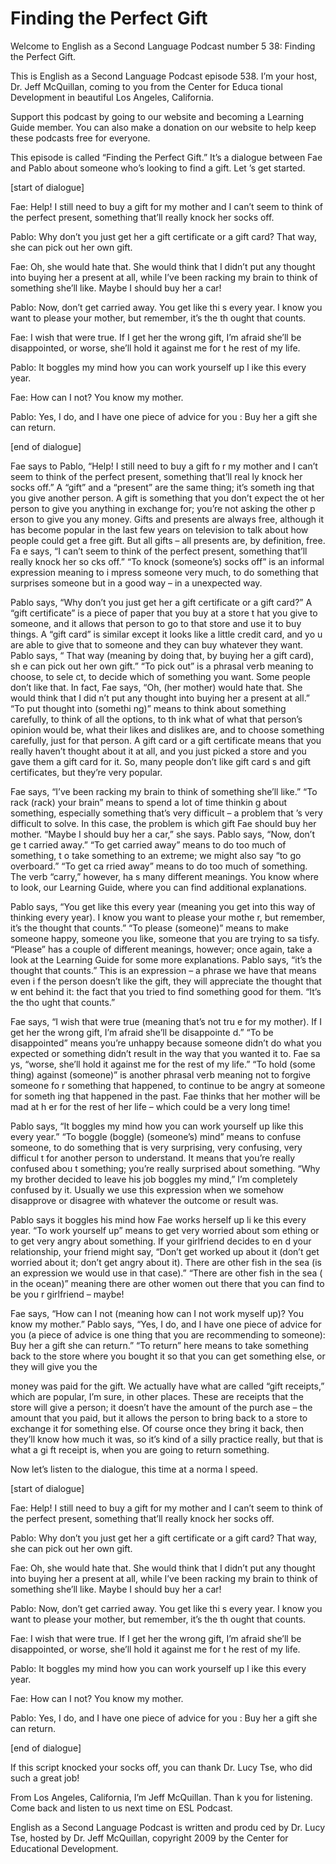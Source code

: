 # Finding the Perfect Gift

Welcome to English as a Second Language Podcast number 5 38: Finding the Perfect Gift. 

This is English as a Second Language Podcast episode 538.  I’m your host, Dr. Jeff McQuillan, coming to you from the Center for Educa tional Development in beautiful Los Angeles, California. 

Support this podcast by going to our website and becoming  a Learning Guide member.  You can also make a donation on our website to  help keep these podcasts free for everyone. 

This episode is called “Finding the Perfect Gift.”  It’s a dialogue between Fae and Pablo about someone who’s looking to find a gift.  Let ’s get started. 

[start of dialogue] 

Fae:  Help!  I still need to buy a gift for my mother  and I can’t seem to think of the perfect present, something that’ll really knock her socks off.    

Pablo:  Why don’t you just get her a gift certificate or  a gift card?  That way, she can pick out her own gift. 

Fae:  Oh, she would hate that.  She would think that I didn’t put any thought into buying her a present at all, while I’ve been racking my brain to think of something she’ll like.  Maybe I should buy her a car! 

Pablo:  Now, don’t get carried away.  You get like thi s every year.  I know you want to please your mother, but remember, it’s the th ought that counts. 

Fae:  I wish that were true.  If I get her the wrong  gift, I’m afraid she’ll be disappointed, or worse, she’ll hold it against me for t he rest of my life.   

Pablo:  It boggles my mind how you can work yourself up l ike this every year.   

Fae:  How can I not?  You know my mother. 

Pablo:  Yes, I do, and I have one piece of advice for you : Buy her a gift she can return. 

[end of dialogue]  

 Fae says to Pablo, “Help!  I still need to buy a gift fo r my mother and I can’t seem to think of the perfect present, something that’ll real ly knock her socks off.”  A “gift” and a “present” are the same thing; it’s someth ing that you give another person.  A gift is something that you don’t expect the ot her person to give you anything in exchange for; you’re not asking the other p erson to give you any money.  Gifts and presents are always free, although it has become popular in the last few years on television to talk about how people  could get a free gift.  But all gifts – all presents are, by definition, free.  Fa e says, “I can’t seem to think of the perfect present, something that’ll really knock her so cks off.”  “To knock (someone’s) socks off” is an informal expression meaning to i mpress someone very much, to do something that surprises someone but in a  good way – in a unexpected way. 

Pablo says, “Why don’t you just get her a gift certificate  or a gift card?”  A “gift certificate” is a piece of paper that you buy at a store t hat you give to someone, and it allows that person to go to that store and use it to buy things.  A “gift card” is similar except it looks like a little credit card, and yo u are able to give that to someone and they can buy whatever they want.  Pablo says, “ That way (meaning by doing that, by buying her a gift card), sh e can pick out her own gift.” “To pick out” is a phrasal verb meaning to choose, to sele ct, to decide which of something you want.  Some people don’t like that.  In  fact, Fae says, “Oh, (her mother) would hate that.  She would think that I did n’t put any thought into buying her a present at all.”  “To put thought into (somethi ng)” means to think about something carefully, to think of all the options, to th ink what of what that person’s opinion would be, what their likes and dislikes are, and  to choose something carefully, just for that person.  A gift card or a gift certificate means that you really haven’t thought about it at all, and you just picked a store and you gave them a gift card for it.  So, many people don’t like gift card s and gift certificates, but they’re very popular. 

Fae says, “I’ve been racking my brain to think of something she’ll like.”  “To rack (rack) your brain” means to spend a lot of time thinkin g about something, especially something that’s very difficult – a problem that ’s very difficult to solve. In this case, the problem is which gift Fae should buy her  mother.  “Maybe I should buy her a car,” she says.  Pablo says, “Now, don’t ge t carried away.”  “To get carried away” means to do too much of something, t o take something to an extreme; we might also say “to go overboard.”  “To get ca rried away” means to do too much of something.  The verb “carry,” however, ha s many different meanings.  You know where to look, our Learning Guide,  where you can find additional explanations. 

 Pablo says, “You get like this every year (meaning you get into this way of thinking every year).  I know you want to please your mothe r, but remember, it’s the thought that counts.”  “To please (someone)” means to make someone happy, someone you like, someone that you are trying to sa tisfy.  “Please” has a couple of different meanings, however; once again, take a look at the Learning Guide for some more explanations.  Pablo says, “it’s the  thought that counts.” This is an expression – a phrase we have that means even i f the person doesn’t like the gift, they will appreciate the thought that w ent behind it: the fact that you tried to find something good for them.  “It’s the tho ught that counts.” 

Fae says, “I wish that were true (meaning that’s not tru e for my mother).  If I get her the wrong gift, I’m afraid she’ll be disappointe d.”  “To be disappointed” means you’re unhappy because someone didn’t do what you expected or something didn’t result in the way that you wanted it to.  Fae sa ys, “worse, she’ll hold it against me for the rest of my life.”  “To hold (some thing) against (someone)” is another phrasal verb meaning not to forgive someone fo r something that happened, to continue to be angry at someone for someth ing that happened in the past.  Fae thinks that her mother will be mad at h er for the rest of her life – which could be a very long time!   

Pablo says, “It boggles my mind how you can work yourself up  like this every year.”  “To boggle (boggle) (someone’s) mind” means to confuse someone, to do something that is very surprising, very confusing, very difficul t for another person to understand.  It means that you’re really confused abou t something; you’re really surprised about something.  “Why my brother decided  to leave his job boggles my mind,” I’m completely confused by it.  Usually we  use this expression when we somehow disapprove or disagree with whatever the  outcome or result was. 

Pablo says it boggles his mind how Fae works herself up li ke this every year. “To work yourself up” means to get very worried about som ething or to get very angry about something.  If your girlfriend decides to en d your relationship, your friend might say, “Don’t get worked up about it (don’t  get worried about it; don’t get angry about it).  There are other fish in the sea (is an expression we would use in that case).”  “There are other fish in the sea ( in the ocean)” meaning there are other women out there that you can find to be you r girlfriend – maybe! 

Fae says, “How can I not (meaning how can I not work myself  up)?  You know my mother.”  Pablo says, “Yes, I do, and I have one piece  of advice for you (a piece of advice is one thing that you are recommending to  someone): Buy her a gift she can return.”  “To return” here means to take something back to the store where you bought it so that you can get something else, or they will give you the  

 money was paid for the gift.  We actually have what are called “gift receipts,” which are popular, I’m sure, in other places.  These are  receipts that the store will give a person; it doesn’t have the amount of the purch ase – the amount that you paid, but it allows the person to bring back to a store to exchange it for something else.  Of course once they bring it back, then they’ll know  how much it was, so it’s kind of a silly practice really, but that is what a gi ft receipt is, when you are going to return something. 

Now let’s listen to the dialogue, this time at a norma l speed. 

[start of dialogue] 

Fae:  Help!  I still need to buy a gift for my mother  and I can’t seem to think of the perfect present, something that’ll really knock her socks off.    

Pablo:  Why don’t you just get her a gift certificate or  a gift card?  That way, she can pick out her own gift. 

Fae:  Oh, she would hate that.  She would think that I didn’t put any thought into buying her a present at all, while I’ve been racking my brain to think of something she’ll like.  Maybe I should buy her a car! 

Pablo:  Now, don’t get carried away.  You get like thi s every year.  I know you want to please your mother, but remember, it’s the th ought that counts. 

Fae:  I wish that were true.  If I get her the wrong  gift, I’m afraid she’ll be disappointed, or worse, she’ll hold it against me for t he rest of my life.   

Pablo:  It boggles my mind how you can work yourself up l ike this every year.   

Fae:  How can I not?  You know my mother. 

Pablo:  Yes, I do, and I have one piece of advice for you : Buy her a gift she can return. 

[end of dialogue] 

If this script knocked your socks off, you can thank Dr. Lucy Tse, who did such a great job!   

From Los Angeles, California, I’m Jeff McQuillan.  Than k you for listening.  Come back and listen to us next time on ESL Podcast.  

 English as a Second Language Podcast is written and produ ced by Dr. Lucy Tse, hosted by Dr. Jeff McQuillan, copyright 2009 by the Center  for Educational Development.


